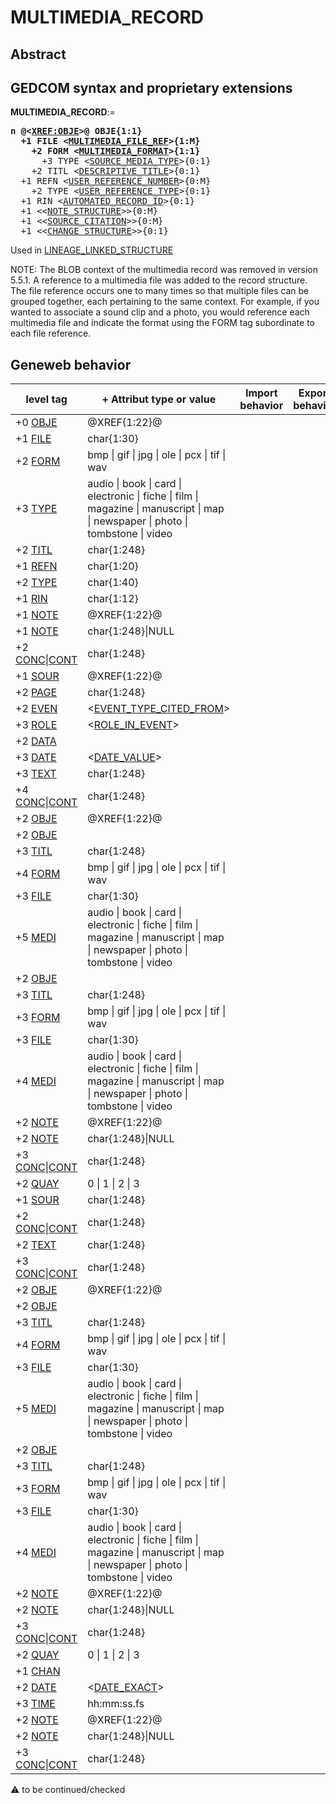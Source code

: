 ﻿# MULTIMEDIA_RECORD
## Abstract

## GEDCOM syntax and proprietary extensions

**MULTIMEDIA_RECORD**:=
<pre>
<b>n @&lt;<a href=Ged.XREF_OBJE.md>XREF:OBJE</a>&gt;@ OBJE{1:1}</b>
<b>  +1 FILE &lt;<a href=Ged.MULTIMEDIA_FILE_REF.md>MULTIMEDIA_FILE_REF</a>&gt;{1:M}</b>
<b>    +2 FORM &lt;<a href=Ged.MULTIMEDIA_FORMAT.md>MULTIMEDIA_FORMAT</a>&gt;{1:1}</b>
      +3 TYPE &lt;<a href=Ged.SOURCE_MEDIA_TYPE.md>SOURCE_MEDIA_TYPE</a>&gt;{0:1}
    +2 TITL &lt;<a href=Ged.DESCRIPTIVE_TITLE.md>DESCRIPTIVE_TITLE</a>&gt;{0:1}
  +1 REFN &lt;<a href=Ged.USER_REFERENCE_NUMBER.md>USER_REFERENCE_NUMBER</a>&gt;{0:M}
    +2 TYPE &lt;<a href=Ged.USER_REFERENCE_TYPE.md>USER_REFERENCE_TYPE</a>&gt;{0:1}
  +1 RIN &lt;<a href=Ged.AUTOMATED_RECORD_ID.md>AUTOMATED_RECORD_ID</a>&gt;{0:1}
  +1 &lt;&lt;<a href=Ged.NOTE_STRUCTURE.md>NOTE_STRUCTURE</a>&gt;&gt;{0:M}
  +1 &lt;&lt;<a href=Ged.SOURCE_CITATION.md>SOURCE_CITATION</a>&gt;&gt;{0:M}
  +1 &lt;&lt;<a href=Ged.CHANGE_STRUCTURE.md>CHANGE_STRUCTURE</a>&gt;&gt;{0:1}
</pre>
Used in <a href=Ged.LINEAGE_LINKED_STRUCTURE.md>LINEAGE_LINKED_STRUCTURE</a><br />


NOTE: The BLOB context of the multimedia record was removed in version 5.5.1. A reference to a multimedia
file was added to the record structure.  The file reference occurs one to many times so that multiple files
can be grouped together, each pertaining to the same context. For example, if you wanted to associate a
sound clip and a photo, you would reference each multimedia file and indicate the format using the
FORM tag subordinate to each file reference.

## Geneweb behavior

level tag  | + Attribut type or value | Import behavior | Export behavior  | Comment 
---------- | ------------- | :---------------: | :-----------------:| -----------
+0 <a href=Ged.GLOSSARY.md#obje>OBJE</a> | @XREF{1:22}@ | | |
+1 <a href=Ged.GLOSSARY.md#file>FILE</a> | char{1:30} | | |
+2 <a href=Ged.GLOSSARY.md#form>FORM</a> |  bmp \| gif \| jpg \| ole \| pcx \| tif \| wav  | | |
+3 <a href=Ged.GLOSSARY.md#type>TYPE</a> |  audio \| book \| card \| electronic \| fiche \| film \| magazine \| manuscript \| map \| newspaper \| photo \| tombstone \| video  | | |
+2 <a href=Ged.GLOSSARY.md#titl>TITL</a> | char{1:248} | | |
+1 <a href=Ged.GLOSSARY.md#refn>REFN</a> | char{1:20} | | |
+2 <a href=Ged.GLOSSARY.md#type>TYPE</a> | char{1:40} | | |
+1 <a href=Ged.GLOSSARY.md#rin>RIN</a> | char{1:12} | | |
+1 <a href=Ged.GLOSSARY.md#note>NOTE</a> | @XREF{1:22}@ | | |
+1 <a href=Ged.GLOSSARY.md#note>NOTE</a> | char{1:248}\|NULL | | |
+2 <a href=Ged.GLOSSARY.md#conc>CONC</a>\|<a href=Ged.GLOSSARY.md#cont>CONT</a> | char{1:248} | | |
+1 <a href=Ged.GLOSSARY.md#sour>SOUR</a> | @XREF{1:22}@ | | |
+2 <a href=Ged.GLOSSARY.md#page>PAGE</a> | char{1:248} | | |
+2 <a href=Ged.GLOSSARY.md#even>EVEN</a> | &lt;<a href=Ged.EVENT_TYPE_CITED_FROM.md>EVENT_TYPE_CITED_FROM</a>&gt; | | |
+3 <a href=Ged.GLOSSARY.md#role>ROLE</a> | &lt;<a href=Ged.ROLE_IN_EVENT.md>ROLE_IN_EVENT</a>&gt; | | |
+2 <a href=Ged.GLOSSARY.md#data>DATA</a> |  | | |
+3 <a href=Ged.GLOSSARY.md#date>DATE</a> | &lt;<a href=Ged.DATE_VALUE.md>DATE_VALUE</a>&gt; | | |
+3 <a href=Ged.GLOSSARY.md#text>TEXT</a> | char{1:248} | | |
+4 <a href=Ged.GLOSSARY.md#conc>CONC</a>\|<a href=Ged.GLOSSARY.md#cont>CONT</a> | char{1:248} | | |
+2 <a href=Ged.GLOSSARY.md#obje>OBJE</a> | @XREF{1:22}@ | | |
+2 <a href=Ged.GLOSSARY.md#obje>OBJE</a> |  | | |
+3 <a href=Ged.GLOSSARY.md#titl>TITL</a> | char{1:248} | | |
+4 <a href=Ged.GLOSSARY.md#form>FORM</a> |  bmp \| gif \| jpg \| ole \| pcx \| tif \| wav  | | |
+3 <a href=Ged.GLOSSARY.md#file>FILE</a> | char{1:30} | | |
+5 <a href=Ged.GLOSSARY.md#medi>MEDI</a> |  audio \| book \| card \| electronic \| fiche \| film \| magazine \| manuscript \| map \| newspaper \| photo \| tombstone \| video  | | |
+2 <a href=Ged.GLOSSARY.md#obje>OBJE</a> |  | | |
+3 <a href=Ged.GLOSSARY.md#titl>TITL</a> | char{1:248} | | |
+3 <a href=Ged.GLOSSARY.md#form>FORM</a> |  bmp \| gif \| jpg \| ole \| pcx \| tif \| wav  | | |
+3 <a href=Ged.GLOSSARY.md#file>FILE</a> | char{1:30} | | |
+4 <a href=Ged.GLOSSARY.md#medi>MEDI</a> |  audio \| book \| card \| electronic \| fiche \| film \| magazine \| manuscript \| map \| newspaper \| photo \| tombstone \| video  | | |
+2 <a href=Ged.GLOSSARY.md#note>NOTE</a> | @XREF{1:22}@ | | |
+2 <a href=Ged.GLOSSARY.md#note>NOTE</a> | char{1:248}\|NULL | | |
+3 <a href=Ged.GLOSSARY.md#conc>CONC</a>\|<a href=Ged.GLOSSARY.md#cont>CONT</a> | char{1:248} | | |
+2 <a href=Ged.GLOSSARY.md#quay>QUAY</a> |  0 \| 1 \| 2 \| 3  | | |
+1 <a href=Ged.GLOSSARY.md#sour>SOUR</a> | char{1:248} | | |
+2 <a href=Ged.GLOSSARY.md#conc>CONC</a>\|<a href=Ged.GLOSSARY.md#cont>CONT</a> | char{1:248} | | |
+2 <a href=Ged.GLOSSARY.md#text>TEXT</a> | char{1:248} | | |
+3 <a href=Ged.GLOSSARY.md#conc>CONC</a>\|<a href=Ged.GLOSSARY.md#cont>CONT</a> | char{1:248} | | |
+2 <a href=Ged.GLOSSARY.md#obje>OBJE</a> | @XREF{1:22}@ | | |
+2 <a href=Ged.GLOSSARY.md#obje>OBJE</a> |  | | |
+3 <a href=Ged.GLOSSARY.md#titl>TITL</a> | char{1:248} | | |
+4 <a href=Ged.GLOSSARY.md#form>FORM</a> |  bmp \| gif \| jpg \| ole \| pcx \| tif \| wav  | | |
+3 <a href=Ged.GLOSSARY.md#file>FILE</a> | char{1:30} | | |
+5 <a href=Ged.GLOSSARY.md#medi>MEDI</a> |  audio \| book \| card \| electronic \| fiche \| film \| magazine \| manuscript \| map \| newspaper \| photo \| tombstone \| video  | | |
+2 <a href=Ged.GLOSSARY.md#obje>OBJE</a> |  | | |
+3 <a href=Ged.GLOSSARY.md#titl>TITL</a> | char{1:248} | | |
+3 <a href=Ged.GLOSSARY.md#form>FORM</a> |  bmp \| gif \| jpg \| ole \| pcx \| tif \| wav  | | |
+3 <a href=Ged.GLOSSARY.md#file>FILE</a> | char{1:30} | | |
+4 <a href=Ged.GLOSSARY.md#medi>MEDI</a> |  audio \| book \| card \| electronic \| fiche \| film \| magazine \| manuscript \| map \| newspaper \| photo \| tombstone \| video  | | |
+2 <a href=Ged.GLOSSARY.md#note>NOTE</a> | @XREF{1:22}@ | | |
+2 <a href=Ged.GLOSSARY.md#note>NOTE</a> | char{1:248}\|NULL | | |
+3 <a href=Ged.GLOSSARY.md#conc>CONC</a>\|<a href=Ged.GLOSSARY.md#cont>CONT</a> | char{1:248} | | |
+2 <a href=Ged.GLOSSARY.md#quay>QUAY</a> |  0 \| 1 \| 2 \| 3  | | |
+1 <a href=Ged.GLOSSARY.md#chan>CHAN</a> |  | | |
+2 <a href=Ged.GLOSSARY.md#date>DATE</a> | &lt;<a href=Ged.DATE_EXACT.md>DATE_EXACT</a>&gt; | | |
+3 <a href=Ged.GLOSSARY.md#time>TIME</a> |  hh:mm:ss.fs  | | |
+2 <a href=Ged.GLOSSARY.md#note>NOTE</a> | @XREF{1:22}@ | | |
+2 <a href=Ged.GLOSSARY.md#note>NOTE</a> | char{1:248}\|NULL | | |
+3 <a href=Ged.GLOSSARY.md#conc>CONC</a>\|<a href=Ged.GLOSSARY.md#cont>CONT</a> | char{1:248} | | |

:warning: to be continued/checked

